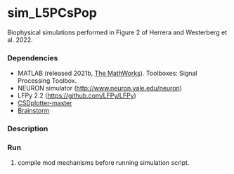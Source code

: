 # sim_L5PCsPop #
 Biophysical simulations performed in Figure 2 of Herrera and Westerberg et al. 2022.
 
### Dependencies
- MATLAB (released 2021b, [The MathWorks](https://www.mathworks.com/?s_tid=gn_logo)). Toolboxes: Signal Processing Toolbox.
- NEURON simulator (http://www.neuron.yale.edu/neuron)
- LFPy 2.2 (https://github.com/LFPy/LFPy)
- [CSDplotter-master](https://github.com/espenhgn/CSDplotter)
- [Brainstorm](https://neuroimage.usc.edu/brainstorm/Introduction)

### Description

### Run
1. compile mod mechanisms before running simulation script. 
